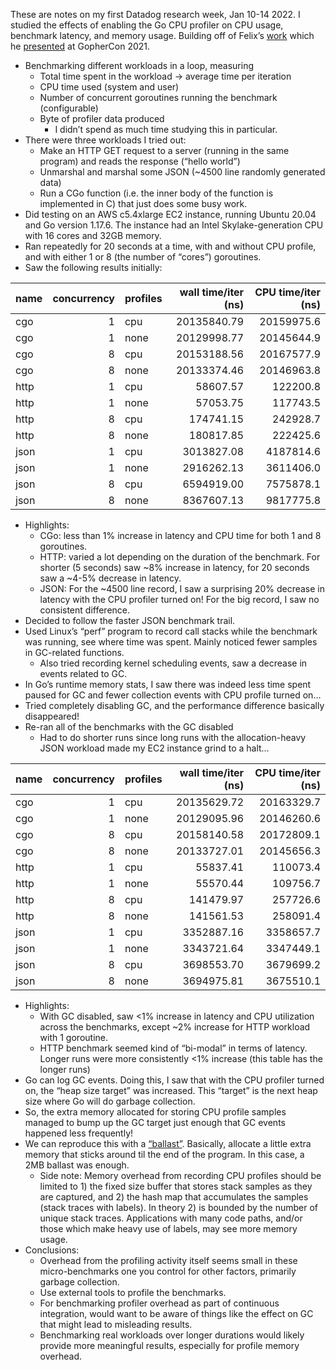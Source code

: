 These are notes on my first Datadog research week, Jan 10-14 2022. I studied
the effects of enabling the Go CPU profiler on CPU usage, benchmark latency,
and memory usage. Building off of Felix’s [work](https://github.com/felixge/go-observability-bench) which he [presented](https://www.gophercon.com/agenda/session/596212) at
GopherCon 2021.

* Benchmarking different workloads in a loop, measuring
    * Total time spent in the workload -> average time per iteration
    * CPU time used (system and user)
    * Number of concurrent goroutines running the benchmark (configurable)
    * Byte of profiler data produced
        * I didn’t spend as much time studying this in particular.
* There were three workloads I tried out:
    * Make an HTTP GET request to a server (running in the same program) and reads the response (“hello world”)
    * Unmarshal and marshal some JSON (~4500 line randomly generated data)
    * Run a CGo function (i.e. the inner body of the function is implemented in C) that just does some busy work.
* Did testing on an AWS c5.4xlarge EC2 instance, running Ubuntu 20.04 and Go version 1.17.6. The instance had an Intel Skylake-generation CPU with 16 cores and 32GB memory.
* Ran repeatedly for 20 seconds at a time, with and without CPU profile, and with either 1 or 8 (the number of “cores”) goroutines.
* Saw the following results initially:

|name | concurrency|profiles | wall time/iter (ns)| CPU time/iter (ns)|
|:----|-----------:|:--------|--------------:|-------------:|
|cgo  |           1|cpu      |    20135840.79|    20159975.6|
|cgo  |           1|none     |    20129998.77|    20145644.9|
|cgo  |           8|cpu      |    20153188.56|    20167577.9|
|cgo  |           8|none     |    20133374.46|    20146963.8|
|http |           1|cpu      |       58607.57|      122200.8|
|http |           1|none     |       57053.75|      117743.5|
|http |           8|cpu      |      174741.15|      242928.7|
|http |           8|none     |      180817.85|      222425.6|
|json |           1|cpu      |     3013827.08|     4187814.6|
|json |           1|none     |     2916262.13|     3611406.0|
|json |           8|cpu      |     6594919.00|     7575878.1|
|json |           8|none     |     8367607.13|     9817775.8|
* Highlights:
    * CGo: less than 1% increase in latency and CPU time for both 1 and 8 goroutines.
    * HTTP: varied a lot depending on the duration of the benchmark. For shorter (5 seconds) saw ~8% increase in latency, for 20 seconds saw a ~4-5% decrease in latency.
    * JSON: For the ~4500 line record, I saw a surprising 20% decrease in latency with the CPU profiler turned on! For the big record, I saw no consistent difference.
* Decided to follow the faster JSON benchmark trail.
* Used Linux’s “perf” program to record call stacks while the benchmark was running, see where time was spent. Mainly noticed fewer samples in GC-related functions.
    * Also tried recording kernel scheduling events, saw a decrease in events related to GC.
* In Go’s runtime memory stats, I saw there was indeed less time spent paused for GC and fewer collection events with CPU profile turned on…
* Tried completely disabling GC, and the performance difference basically disappeared!
* Re-ran all of the benchmarks with the GC disabled
    * Had to do shorter runs since long runs with the allocation-heavy JSON workload made my EC2 instance grind to a halt…

|name | concurrency|profiles | wall time/iter (ns)| CPU time/iter (ns)|
|:----|-----------:|:--------|-------------------:|------------------:|
|cgo  |           1|cpu      |         20135629.72|         20163329.7|
|cgo  |           1|none     |         20129095.96|         20146260.6|
|cgo  |           8|cpu      |         20158140.58|         20172809.1|
|cgo  |           8|none     |         20133727.01|         20145656.3|
|http |           1|cpu      |            55837.41|           110073.4|
|http |           1|none     |            55570.44|           109756.7|
|http |           8|cpu      |           141479.97|           257726.6|
|http |           8|none     |           141561.53|           258091.4|
|json |           1|cpu      |          3352887.16|          3358657.7|
|json |           1|none     |          3343721.64|          3347449.1|
|json |           8|cpu      |          3698553.70|          3679699.2|
|json |           8|none     |          3694975.81|          3675510.1|

* Highlights:
    * With GC disabled, saw <1% increase in latency and CPU utilization across the benchmarks, except ~2% increase for HTTP workload with 1 goroutine.
    * HTTP benchmark seemed kind of “bi-modal” in terms of latency. Longer runs were more consistently <1% increase (this table has the longer runs)
* Go can log GC events. Doing this, I saw that with the CPU profiler turned on, the “heap size target” was increased. This “target” is the next heap size where Go will do garbage collection.
* So, the extra memory allocated for storing CPU profile samples managed to bump up the GC target just enough that GC events happened less frequently!
* We can reproduce this with a [“ballast”](https://blog.twitch.tv/en/2019/04/10/go-memory-ballast-how-i-learnt-to-stop-worrying-and-love-the-heap/). Basically, allocate a little extra memory that sticks around til the end of the program. In this case, a 2MB ballast was enough.
    * Side note: Memory overhead from recording CPU profiles should be limited to 1) the fixed size buffer that stores stack samples as they are captured, and 2) the hash map that accumulates the samples (stack traces with labels). In theory 2) is bounded by the number of unique stack traces. Applications with many code paths, and/or those which make heavy use of labels, may see more memory usage.
* Conclusions:
    * Overhead from the profiling activity itself seems small in these micro-benchmarks one you control for other factors, primarily garbage collection.
    * Use external tools to profile the benchmarks.
    * For benchmarking profiler overhead as part of continuous integration, would want to be aware of things like the effect on GC that might lead to misleading results.
    * Benchmarking real workloads over longer durations would likely provide more meaningful results, especially for profile memory overhead.
